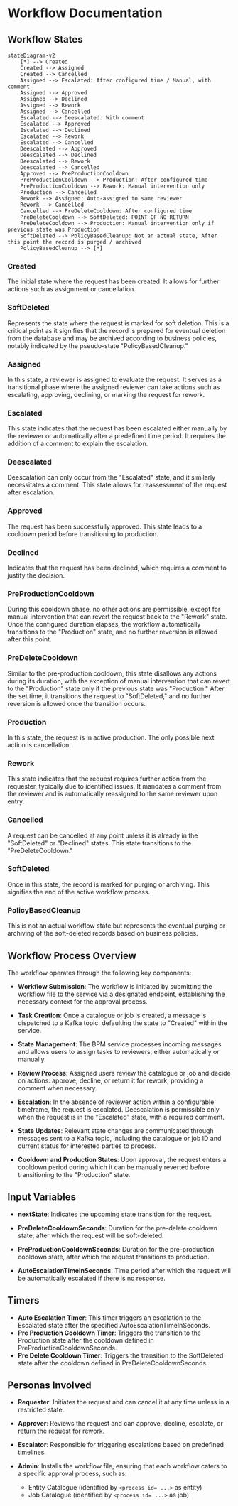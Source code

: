 # Workflow Documentation

## Workflow States

```mermaid
stateDiagram-v2
    [*] --> Created
    Created --> Assigned
    Created --> Cancelled
    Assigned --> Escalated: After configured time / Manual, with comment
    Assigned --> Approved
    Assigned --> Declined
    Assigned --> Rework
    Assigned --> Cancelled
    Escalated --> Deescalated: With comment
    Escalated --> Approved
    Escalated --> Declined
    Escalated --> Rework
    Escalated --> Cancelled
    Deescalated --> Approved
    Deescalated --> Declined
    Deescalated --> Rework
    Deescalated --> Cancelled
    Approved --> PreProductionCooldown
    PreProductionCooldown --> Production: After configured time
    PreProductionCooldown --> Rework: Manual intervention only
    Production --> Cancelled
    Rework --> Assigned: Auto-assigned to same reviewer
    Rework --> Cancelled
    Cancelled --> PreDeleteCooldown: After configured time
    PreDeleteCooldown --> SoftDeleted: POINT OF NO RETURN
    PreDeleteCooldown --> Production: Manual intervention only if previous state was Production
    SoftDeleted --> PolicyBasedCleanup: Not an actual state, After this point the record is purged / archived
    PolicyBasedCleanup --> [*]
```

### Created
The initial state where the request has been created. It allows for further actions such as assignment or cancellation.

### SoftDeleted
Represents the state where the request is marked for soft deletion. This is a critical point as it signifies that the record is prepared for eventual deletion from the database and may be archived according to business policies, notably indicated by the pseudo-state "PolicyBasedCleanup."

### Assigned
In this state, a reviewer is assigned to evaluate the request. It serves as a transitional phase where the assigned reviewer can take actions such as escalating, approving, declining, or marking the request for rework.

### Escalated
This state indicates that the request has been escalated either manually by the reviewer or automatically after a predefined time period. It requires the addition of a comment to explain the escalation.

### Deescalated
Deescalation can only occur from the "Escalated" state, and it similarly necessitates a comment. This state allows for reassessment of the request after escalation.

### Approved
The request has been successfully approved. This state leads to a cooldown period before transitioning to production.

### Declined
Indicates that the request has been declined, which requires a comment to justify the decision.

### PreProductionCooldown
During this cooldown phase, no other actions are permissible, except for manual intervention that can revert the request back to the "Rework" state. Once the configured duration elapses, the workflow automatically transitions to the "Production" state, and no further reversion is allowed after this point.

### PreDeleteCooldown
Similar to the pre-production cooldown, this state disallows any actions during its duration, with the exception of manual intervention that can revert to the "Production" state only if the previous state was "Production." After the set time, it transitions the request to "SoftDeleted," and no further reversion is allowed once the transition occurs.

### Production
In this state, the request is in active production. The only possible next action is cancellation.

### Rework
This state indicates that the request requires further action from the requester, typically due to identified issues. It mandates a comment from the reviewer and is automatically reassigned to the same reviewer upon entry.

### Cancelled
A request can be cancelled at any point unless it is already in the "SoftDeleted" or "Declined" states. This state transitions to the "PreDeleteCooldown."

### SoftDeleted
Once in this state, the record is marked for purging or archiving. This signifies the end of the active workflow process.

### PolicyBasedCleanup
This is not an actual workflow state but represents the eventual purging or archiving of the soft-deleted records based on business policies.

## Workflow Process Overview

The workflow operates through the following key components:

- **Workflow Submission**: The workflow is initiated by submitting the workflow file to the service via a designated endpoint, establishing the necessary context for the approval process.

- **Task Creation**: Once a catalogue or job is created, a message is dispatched to a Kafka topic, defaulting the state to "Created" within the service.

- **State Management**: The BPM service processes incoming messages and allows users to assign tasks to reviewers, either automatically or manually.

- **Review Process**: Assigned users review the catalogue or job and decide on actions: approve, decline, or return it for rework, providing a comment when necessary.

- **Escalation**: In the absence of reviewer action within a configurable timeframe, the request is escalated. Deescalation is permissible only when the request is in the "Escalated" state, with a required comment.

- **State Updates**: Relevant state changes are communicated through messages sent to a Kafka topic, including the catalogue or job ID and current status for interested parties to process.

- **Cooldown and Production States**: Upon approval, the request enters a cooldown period during which it can be manually reverted before transitioning to the "Production" state.

## Input Variables

- **nextState**: Indicates the upcoming state transition for the request.

- **PreDeleteCooldownSeconds**: Duration for the pre-delete cooldown state, after which the request will be soft-deleted.

- **PreProductionCooldownSeconds**: Duration for the pre-production cooldown state, after which the request transitions to production.

- **AutoEscalationTimeInSeconds**: Time period after which the request will be automatically escalated if there is no response.

## Timers
- **Auto Escalation Timer**: This timer triggers an escalation to the Escalated state after the specified AutoEscalationTimeInSeconds.
- **Pre Production Cooldown Timer**: Triggers the transition to the Production state after the cooldown defined in PreProductionCooldownSeconds.
- **Pre Delete Cooldown Timer**: Triggers the transition to the SoftDeleted state after the cooldown defined in PreDeleteCooldownSeconds.

## Personas Involved

- **Requester**: Initiates the request and can cancel it at any time unless in a restricted state.

- **Approver**: Reviews the request and can approve, decline, escalate, or return the request for rework.

- **Escalator**: Responsible for triggering escalations based on predefined timelines.

- **Admin**: Installs the workflow file, ensuring that each workflow caters to a specific approval process, such as:
  - Entity Catalogue (identified by `<process id= ...>` as entity)
  - Job Catalogue (identified by `<process id= ...>` as job)
